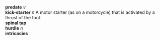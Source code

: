 __predate__ _v_  
__kick-starter__ _n_ A motor starter (as on a motorcycle) that is activated by a thrust of the foot.  
__spinal tap__  
__hurdle__ _n_  
__intricacies__  
